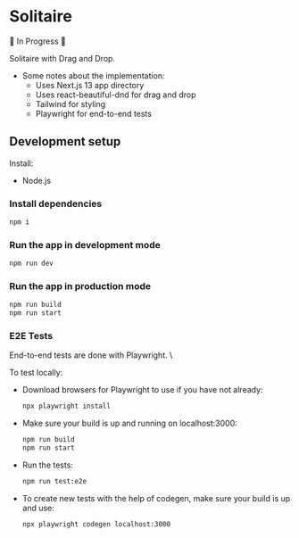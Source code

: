# Solitaire

🚧 In Progress 🚧

Solitaire with Drag and Drop. 

- Some notes about the implementation: 
    - Uses Next.js 13 app directory
    - Uses react-beautiful-dnd for drag and drop
    - Tailwind for styling
    - Playwright for end-to-end tests

## Development setup

Install:
- Node.js

### Install dependencies
```bash
npm i
```

### Run the app in development mode
```bash
npm run dev
```

### Run the app in production mode
```bash
npm run build
npm run start
```

### E2E Tests
End-to-end tests are done with Playwright. \

To test locally:
- Download browsers for Playwright to use if you have not already:
  ```bash
  npx playwright install
  ```
- Make sure your build is up and running on localhost:3000:
  ```bash
  npm run build
  npm run start
  ```
- Run the tests:
  ```bash
  npm run test:e2e
  ```

- To create new tests with the help of codegen, make sure your build is up and use: 
  ```bash
  npx playwright codegen localhost:3000
  ```
